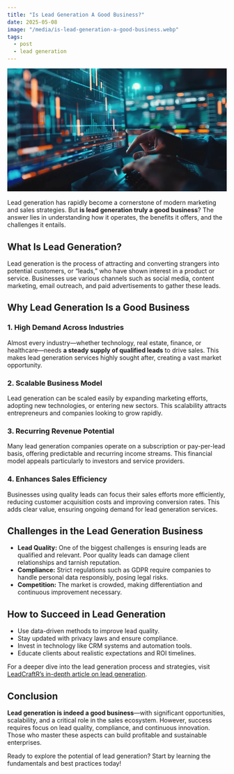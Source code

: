 ```yaml
---
title: "Is Lead Generation A Good Business?"
date: 2025-05-08
image: "/media/is-lead-generation-a-good-business.webp"
tags:
  - post
  - lead generation
---
```


![Is Lead Generation A Good Business?](/media/is-lead-generation-a-good-business.webp)

Lead generation has rapidly become a cornerstone of modern marketing and sales strategies. But **is lead generation truly a good business**? The answer lies in understanding how it operates, the benefits it offers, and the challenges it entails.

## What Is Lead Generation?

Lead generation is the process of attracting and converting strangers into potential customers, or “leads,” who have shown interest in a product or service. Businesses use various channels such as social media, content marketing, email outreach, and paid advertisements to gather these leads.

## Why Lead Generation Is a Good Business

### 1. High Demand Across Industries  
Almost every industry—whether technology, real estate, finance, or healthcare—needs **a steady supply of qualified leads** to drive sales. This makes lead generation services highly sought after, creating a vast market opportunity.

### 2. Scalable Business Model  
Lead generation can be scaled easily by expanding marketing efforts, adopting new technologies, or entering new sectors. This scalability attracts entrepreneurs and companies looking to grow rapidly.

### 3. Recurring Revenue Potential  
Many lead generation companies operate on a subscription or pay-per-lead basis, offering predictable and recurring income streams. This financial model appeals particularly to investors and service providers.

### 4. Enhances Sales Efficiency  
Businesses using quality leads can focus their sales efforts more efficiently, reducing customer acquisition costs and improving conversion rates. This adds clear value, ensuring ongoing demand for lead generation services.

## Challenges in the Lead Generation Business

- **Lead Quality:** One of the biggest challenges is ensuring leads are qualified and relevant. Poor quality leads can damage client relationships and tarnish reputation.
- **Compliance:** Strict regulations such as GDPR require companies to handle personal data responsibly, posing legal risks.
- **Competition:** The market is crowded, making differentiation and continuous improvement necessary.

## How to Succeed in Lead Generation

- Use data-driven methods to improve lead quality.
- Stay updated with privacy laws and ensure compliance.
- Invest in technology like CRM systems and automation tools.
- Educate clients about realistic expectations and ROI timelines.

For a deeper dive into the lead generation process and strategies, visit [LeadCraftR’s in-depth article on lead generation](https://leadcraftr.com/posts/lead-generation/).

## Conclusion

**Lead generation is indeed a good business**—with significant opportunities, scalability, and a critical role in the sales ecosystem. However, success requires focus on lead quality, compliance, and continuous innovation. Those who master these aspects can build profitable and sustainable enterprises.

Ready to explore the potential of lead generation? Start by learning the fundamentals and best practices today!
